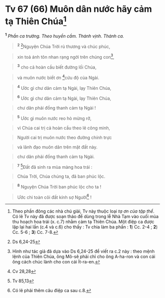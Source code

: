 # Tv 67 (66) Muôn dân nước hãy cảm tạ Thiên Chúa[^1-cca56a03-18e6-4207-9b42-020bb3e3efc3]
<sup><b>1</b></sup> *Phần ca trưởng. Theo huyền cầm. Thánh vịnh. Thánh ca.*


> <sup><b>2</b></sup> [^1@-cca56a03-18e6-4207-9b42-020bb3e3efc3]Nguyện Chúa Trời rủ thương và chúc phúc,
>


> xin toả ánh tôn nhan rạng ngời trên chúng con[^2-cca56a03-18e6-4207-9b42-020bb3e3efc3],
>


> <sup><b>3</b></sup> cho cả hoàn cầu biết đường lối Chúa,
>


> và muôn nước biết ơn [^2@-cca56a03-18e6-4207-9b42-020bb3e3efc3]cứu độ của Ngài.
>


> <sup><b>4</b></sup> Ước gì chư dân cảm tạ Ngài, lạy Thiên Chúa,
> 
> <sup><b>6</b></sup> Ước gì chư dân cảm tạ Ngài, lạy Thiên Chúa,
>


> chư dân phải đồng thanh cảm tạ Ngài !
>


> <sup><b>5</b></sup> Ước gì muôn nước reo hò mừng rỡ,
>


> vì Chúa cai trị cả hoàn cầu theo lẽ công minh,
>


> Người cai trị muôn nước theo đường chính trực
>


> và lãnh đạo muôn dân trên mặt đất này.
>


> chư dân phải đồng thanh cảm tạ Ngài.
>


> <sup><b>7</b></sup> [^3@-cca56a03-18e6-4207-9b42-020bb3e3efc3]Đất đã sinh ra mùa màng hoa trái :
>


> Chúa Trời, Chúa chúng ta, đã ban phúc lộc.
>


> <sup><b>8</b></sup> Nguyện Chúa Trời ban phúc lộc cho ta !
>


> Ước chi toàn cõi đất kính sợ Người[^3-cca56a03-18e6-4207-9b42-020bb3e3efc3] !
>

[^1-cca56a03-18e6-4207-9b42-020bb3e3efc3]: Theo phần đông các nhà chú giải, Tv này thuộc loại *tạ ơn của tập thể*. Có lẽ Tv này đã được soạn thảo để dùng trong lễ Nhà Tạm vào cuối mùa thu hoạch hoa trái (x. c.7) nhằm cảm tạ Thiên Chúa. Một điệp ca được lặp lại hai lần (c.4 và c.6) cho thấy : Tv chia làm ba phần : **1**) Cc. 2-4 ; **2**) Cc. 5-6 ; **3**) Cc. 7-8.
[^2-cca56a03-18e6-4207-9b42-020bb3e3efc3]: Hình như tác giả đã dựa vào Ds 6,24-25 để viết ra c.2 này : theo mệnh lệnh của Thiên Chúa, ông Mô-sê phải chỉ cho ông A-ha-ron và con cái ông cách chúc lành cho con cái Ít-ra-en.
[^3-cca56a03-18e6-4207-9b42-020bb3e3efc3]: Có lẽ phải thêm câu điệp ca sau c.8.
[^1@-cca56a03-18e6-4207-9b42-020bb3e3efc3]: Ds 6,24-25
[^2@-cca56a03-18e6-4207-9b42-020bb3e3efc3]: Cv 28,28
[^3@-cca56a03-18e6-4207-9b42-020bb3e3efc3]: Tv 85,13
